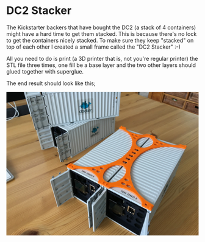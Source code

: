 # DC2 Stacker

The Kickstarter backers that have bought the DC2 (a stack of 4 containers) might have a hard time to get them stacked.
This is because there's no lock to get the containers nicely stacked. To make sure they keep "stacked" on top of each other I created a small frame called the "DC2 Stacker" :-)

All you need to do is print (a 3D printer that is, not you're regular printer) the STL file three times, one fill be a base layer and the two other layers should glued together with superglue.

The end result should look like this;

![Two layers glued together](./images/dc2_stacker_1.jpg)
